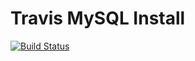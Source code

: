 # Travis MySQL Install
[![Build Status](https://travis-ci.org/grimzy/travis-mysql-install.svg?branch=master)](https://travis-ci.org/grimzy/travis-mysql-install)
